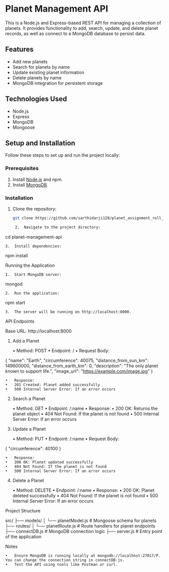 # Planet Management API

This is a Node.js and Express-based REST API for managing a collection of planets. It provides functionality to add, search, update, and delete planet records, as well as connect to a MongoDB database to persist data.

## Features

- Add new planets
- Search for planets by name
- Update existing planet information
- Delete planets by name
- MongoDB integration for persistent storage

## Technologies Used

- Node.js
- Express
- MongoDB
- Mongoose

## Setup and Installation

Follow these steps to set up and run the project locally:

### Prerequisites

1. Install [Node.js](https://nodejs.org/) and npm.
2. Install [MongoDB](https://www.mongodb.com/try/download/community).

### Installation

1. Clone the repository:
   ```bash
   git clone https://github.com/sarthidarji128/planet_assignment_roll_12.git

	2.	Navigate to the project directory:

cd planet-management-api


	3.	Install dependencies:

npm install



Running the Application

	1.	Start MongoDB server:

mongod


	2.	Run the application:

npm start


	3.	The server will be running on http://localhost:8000.

API Endpoints

Base URL: http://localhost:8000

1. Add a Planet

	•	Method: POST
	•	Endpoint: /
	•	Request Body:

{
  "name": "Earth",
  "circumference": 40075,
  "distance_from_sun_km": 149600000,
  "distance_from_earth_km": 0,
  "description": "The only planet known to support life.",
  "image_url": "https://example.com/image.jpg"
}


	•	Response:
	•	201 Created: Planet added successfully
	•	500 Internal Server Error: If an error occurs

2. Search a Planet

	•	Method: GET
	•	Endpoint: /:name
	•	Response:
	•	200 OK: Returns the planet object
	•	404 Not Found: If the planet is not found
	•	500 Internal Server Error: If an error occurs

3. Update a Planet

	•	Method: PUT
	•	Endpoint: /:name
	•	Request Body:

{
  "circumference": 40100
}


	•	Response:
	•	200 OK: Planet updated successfully
	•	404 Not Found: If the planet is not found
	•	500 Internal Server Error: If an error occurs

4. Delete a Planet

	•	Method: DELETE
	•	Endpoint: /:name
	•	Response:
	•	200 OK: Planet deleted successfully
	•	404 Not Found: If the planet is not found
	•	500 Internal Server Error: If an error occurs

Project Structure

src/
├── models/
│   └── planetModel.js        # Mongoose schema for planets
├── routes/
│   └── planetRoute.js        # Route handlers for planet endpoints
├── connectDB.js              # MongoDB connection logic
├── server.js                 # Entry point of the application

Notes

	•	Ensure MongoDB is running locally at mongodb://localhost:27017/P. You can change the connection string in connectDB.js.
	•	Test the API using tools like Postman or curl.
